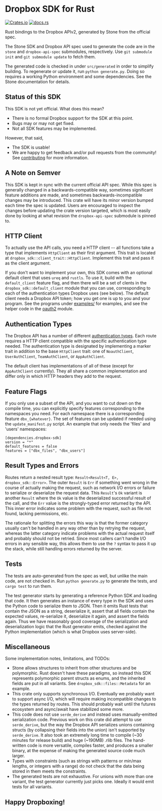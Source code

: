 # Dropbox SDK for Rust

[![Crates.io](https://img.shields.io/crates/v/dropbox-sdk)](https://crates.io/crates/dropbox-sdk)
[![docs.rs](https://docs.rs/dropbox-sdk/badge.svg)](https://docs.rs/dropbox-sdk/)

Rust bindings to the Dropbox APIv2, generated by Stone from the official spec.

The Stone SDK and Dropbox API spec used to generate the code are in the `stone`
and `dropbox-api-spec` submodules, respectively. Use `git submodule init` and
`git submodule update` to fetch them.

The generated code is checked in under `src/generated` in order to simplify
building. To regenerate or update it, run `python generate.py`.  Doing so
requires a working Python environment and some dependencies. See the Stone
documentation for details.

## Status of this SDK

This SDK is not yet official. What does this mean?
* There is no formal Dropbox support for the SDK at this point.
* Bugs may or may not get fixed.
* Not all SDK features may be implemented.

However, that said,
* The SDK is usable!
* We are happy to get feedback and/or pull requests from the community! See
[contributing](CONTRIBUTING.md) for more information.

## A Note on Semver

This SDK is kept in sync with the current official API spec. While this spec is
generally changed in a backwards-compatible way, sometimes significant feature
additions are made, and sometimes backwards-incompatible changes may be
introduced. This crate will have its minor version bumped each time the spec is
updated. Users are encouraged to inspect the changes before updating the crate
version targeted, which is most easily done by looking at what revision the
`dropbox-api-spec` submodule is pinned to.

## HTTP Client

To actually use the API calls, you need a HTTP client -- all functions take a
type that implements `HttpClient` as their first argument.  This trait is
located at `dropbox_sdk::client_trait::HttpClient`. Implement this trait and
pass it as the client argument.

If you don't want to implement your own, this SDK comes with an optional
default client that uses `ureq` and `rustls`.  To use it, build with the
`default_client` feature flag, and then there will be a set of clents in the
`dropbox_sdk::default_client` module that you can use, corresponding to each of
the authentication types Dropbox uses (see below). The default client needs a
Dropbox API token; how you get one is up to you and your program. See the
programs under [examples/](examples/) for examples, and see the helper code in
the [oauth2](src/oauth2.rs) module.

## Authentication Types

The Dropbox API has a number of different [authentication types]. Each route
requires a HTTP client compatible with the specific authentication type needed.
The authentication type is designated by implementing a marker trait in
addition to the base `HttpClient` trait: one of `NoauthClient`,
`UserAuthClient`, `TeamAuthClient`, or `AppAuthClient`.

The default client has implementations of all of these (except for
`AppAuthClient` currently). They all share a common implementation and differ
only in which HTTP headers they add to the request.

[authentication types]: https://www.dropbox.com/developers/reference/auth-types

## Feature Flags

If you only use a subset of the API, and you want to cut down on the compile
time, you can explicitly specify features corresponding to the namespaces you
need. For each namespace there is a corresponding feature `dbx_{whatever}`. The
set of features can be updated if needed using the `update_manifest.py` script.
An example that only needs the 'files' and 'users' namespaces:
```
[dependencies.dropbox-sdk]
version = "*"
default_features = false
features = ["dbx_files", "dbx_users"]
```

## Result Types and Errors

Routes return a nested result type: `Result<Result<T, E>, dropbox_sdk::Error>`.
The outer `Result` is `Err` if something went wrong in the course of actually
making the request, such as network I/O errors or failure to serialize or
deserialize the request data. This `Result`'s `Ok` variant is another `Result`
where the `Ok` value is the deserialized successful result of the call, and the
`Err` value is the strongly-typed error returned by the API. This inner error
indicates some problem with the request, such as file not found, lacking
permissions, etc.

The rationale for splitting the errors this way is that the former category
usually can't be handled in any way other than by retrying the request, whereas
the latter category indicate problems with the actual request itself and
probably should not be retried. Since most callers can't handle I/O errors in
any sensible way, this allows them to use the `?` syntax to pass it up the
stack, while still handling errors returned by the server.

## Tests

The tests are auto-generated from the spec as well, but unlike the main code,
are not checked in. Run `python generate.py` to generate the tests, and `cargo
test` to run them.

The test generator starts by generating a reference Python SDK and loading that
code. It then generates an instance of every type in the SDK and uses the
Python code to serialize them to JSON. Then it emits Rust tests that contain
the JSON as a string, deserialize it, assert that all fields contain the
expected values, re-serialize it, deserialize it again, and assert the fields
again. Thus we have reasonably good coverage of the serialization and
deserialization logic that the Rust generator emits, checked against the Python
implementation (which is what Dropbox uses server-side).

## Miscellaneous

Some implementation notes, limitations, and TODOs:
 * Stone allows structures to inherit from other structures and be polymorphic.
   Rust doesn't have these paradigms, so instead this SDK represents
   polymorphic parent structs as enums, and the inherited fields are put in all
   variants.  See `dropbox_sdk::files::Metadata` for an example.
 * This crate only supports synchronous I/O. Eventually we probably want to
   support async I/O, which will require making incompatible changes to the
   types returned by routes. This should probably wait until the futures
   ecosystem and async/await have stabilized some more.
 * This code does not use `serde_derive` and instead uses manually-emitted
   serialization code. Previous work on this crate did attempt to use
   `serde_derive`, but the way the Dropbox API serializes unions containing
   structs (by collapsing their fields into the union) isn't supported by
   `serde_derive`. It also took an extremely long time to compile (~30 minutes
   for release build) and huge (~190MB) .rlib files. The hand-written code is
   more versatile, compiles faster, and produces a smaller binary, at the
   expense of making the generated source code much larger.
 * Types with constraints (such as strings with patterns or min/max lengths, or
   integers with a range) do not check that the data being stored in them meets
   the constraints.
 * The generated tests are not exhaustive. For unions with more than one
   variant, the test generator currently just picks one. Ideally it would emit
   tests for all variants.

## Happy Dropboxing!
